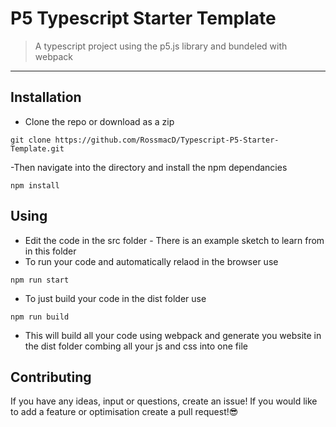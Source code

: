 # P5 Typescript Starter Template 
> A typescript project using the p5.js library and bundeled with webpack
---

## Installation
- Clone the repo or download as a zip

```shell
git clone https://github.com/RossmacD/Typescript-P5-Starter-Template.git
```

-Then navigate into the directory and install the npm dependancies

```shell
npm install
```

## Using
- Edit the code in the src folder - There is an example sketch to learn from in this folder
- To run your code and automatically relaod in the browser use
```shell
npm run start
```
- To just build your code in the dist folder use
```shell
npm run build
```
- This will build all your code using webpack and generate you website in the dist folder combing all your js and css into one file

## Contributing
If you have any ideas, input or questions, create an issue!
If you would like to add a feature or optimisation create a pull request!😎